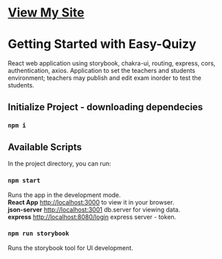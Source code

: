 <h1><a href='https://easy-quizy-d73c9.web.app/' target='blank'>View My Site</a></h1>

# Getting Started with Easy-Quizy

React web application using storybook, chakra-ui, routing, express, cors, authentication, axios. Application to set the teachers and students environment; teachers may publish and edit exam inorder to test the students.

## Initialize Project - downloading dependecies

### `npm i`

## Available Scripts

In the project directory, you can run:

### `npm start`

Runs the app in the development mode.\
**React App** [http://localhost:3000](http://localhost:3000) to view it in your browser.\
**json-server** [http://localhost:3001](http://localhost:3001) db.server for viewing data.\
**express** [http://localhost:8080/login](http://localhost:8080) express server - token.

### `npm run storybook`

Runs the storybook tool for UI development.
